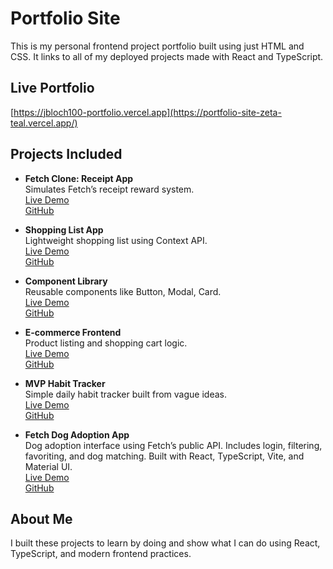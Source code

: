 # Portfolio Site

This is my personal frontend project portfolio built using just HTML and CSS. It links to all of my deployed projects made with React and TypeScript.

## Live Portfolio

[https://jbloch100-portfolio.vercel.app](https://portfolio-site-zeta-teal.vercel.app/)

## Projects Included

- **Fetch Clone: Receipt App**  
  Simulates Fetch’s receipt reward system.  
  [Live Demo](https://fetch-clone-receipt-app.vercel.app/)  
  [GitHub](https://github.com/jbloch100/fetch-clone-receipt-app)

- **Shopping List App**  
  Lightweight shopping list using Context API.  
  [Live Demo](https://shopping-list-app-woad.vercel.app/)  
  [GitHub](https://github.com/jbloch100/shopping-list-app)

- **Component Library**  
  Reusable components like Button, Modal, Card.  
  [Live Demo](https://component-library-orcin-beta.vercel.app/)  
  [GitHub](https://github.com/jbloch100/component-library)

- **E-commerce Frontend**  
  Product listing and shopping cart logic.  
  [Live Demo](https://ecommerce-frontend-ten-lovat.vercel.app/)  
  [GitHub](https://github.com/jbloch100/ecommerce-frontend)

- **MVP Habit Tracker**  
  Simple daily habit tracker built from vague ideas.  
  [Live Demo](https://mvp-habit-tracker.vercel.app/)  
  [GitHub](https://github.com/jbloch100/mvp-habit-tracker)

- **Fetch Dog Adoption App**  
  Dog adoption interface using Fetch’s public API. Includes login, filtering, favoriting, and dog matching. Built with React, TypeScript, Vite, and Material UI.  
  [Live Demo](https://fetch-dog-adoption-app.vercel.app/)  
  [GitHub](https://github.com/jbloch100/fetch-dog-adoption-app)  

## About Me

I built these projects to learn by doing and show what I can do using React, TypeScript, and modern frontend practices.

